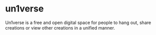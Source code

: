 # un1verse
Un1verse is a free and open digital space for people to hang out, share creations or view other creations in a unified manner. 
